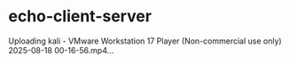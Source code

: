 # echo-client-server

Uploading kali - VMware Workstation 17 Player (Non-commercial use only) 2025-08-18 00-16-56.mp4…

